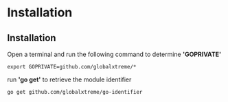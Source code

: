 # Installation

## Installation

Open a terminal and run the following command to determine **'GOPRIVATE'**
```shell
export GOPRIVATE=github.com/globalxtreme/*
```

run **'go get'** to retrieve the module identifier
```shell
go get github.com/globalxtreme/go-identifier
```
